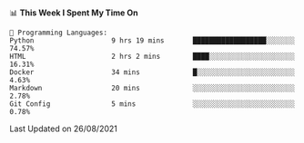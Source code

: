 <!--START_SECTION:waka-->
📊 **This Week I Spent My Time On** 

```text
💬 Programming Languages: 
Python                   9 hrs 19 mins       ██████████████████░░░░░░░   74.57% 
HTML                     2 hrs 2 mins        ████░░░░░░░░░░░░░░░░░░░░░   16.31% 
Docker                   34 mins             █░░░░░░░░░░░░░░░░░░░░░░░░   4.63% 
Markdown                 20 mins             ░░░░░░░░░░░░░░░░░░░░░░░░░   2.78% 
Git Config               5 mins              ░░░░░░░░░░░░░░░░░░░░░░░░░   0.78%

```


 Last Updated on 26/08/2021
<!--END_SECTION:waka-->

<!--
**mdberkey/mdberkey** is a ✨ _special_ ✨ repository because its `README.md` (this file) appears on your GitHub profile.

Here are some ideas to get you started:

- 🔭 I’m currently working on ...
- 🌱 I’m currently learning ...
- 👯 I’m looking to collaborate on ...
- 🤔 I’m looking for help with ...
- 💬 Ask me about ...
- 📫 How to reach me: ...
- 😄 Pronouns: ...
- ⚡ Fun fact: ...
-->
